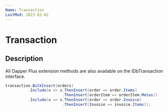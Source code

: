 ```yaml
---
Name: Transaction
LastMod: 2023-03-02
---
```


# Transaction

## Description

All Dapper Plus extension methods are also available on the IDbTransaction interface.


```csharp
transaction.BulkInsert(orders)
          .Include(x => x.ThenInsert(order => order.Items)
                         .ThenInsert(orderItem => orderItem.Metas))
          .Include(x => x.ThenInsert(order => order.Invoice)
                         .ThenInsert(Invoice => invoice.Items));
```

